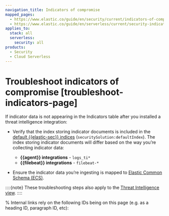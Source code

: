 ```yaml
---
navigation_title: Indicators of compromise
mapped_pages:
  - https://www.elastic.co/guide/en/security/current/indicators-of-compromise.html
  - https://www.elastic.co/guide/en/serverless/current/security-indicators-of-compromise.html
applies_to:
  stack: all
  serverless:
    security: all
products:
  - Security
  - Cloud Serverless
---
```



# Troubleshoot indicators of compromise [troubleshoot-indicators-page]

If indicator data is not appearing in the Indicators table after you installed a threat intelligence integration:

* Verify that the index storing indicator documents is included in the [default {{elastic-sec}} indices](/solutions/security/get-started/configure-advanced-settings.md#update-sec-indices) (`securitySolution:defaultIndex`). The index storing indicator documents will differ based on the way you’re collecting indicator data:

    * **{{agent}} integrations** - `logs_ti*`
    * **{{filebeat}} integrations** - `filebeat-*`

* Ensure the indicator data you’re ingesting is mapped to [Elastic Common Schema (ECS)](ecs://reference/index.md).

::::{note}
These troubleshooting steps also apply to the [Threat Intelligence view](/solutions/security/get-started/enable-threat-intelligence-integrations.md).
::::


% Internal links rely on the following IDs being on this page (e.g. as a heading ID, paragraph ID, etc):

